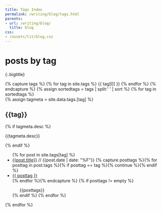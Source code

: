 ```yaml
---
title: Tags Index
permalink: /writing/blog/tags.html
parents:
- url: /writing/blog/
  title: blog
css:
- /assets/lit/blog.css
---
```


# posts by tag
{:.bigtitle}

<div class="tagindex">
  {% capture tags %}
    {% for tag in site.tags %}
      {{ tag[0] }}
    {% endfor %}
  {% endcapture %}
  {% assign sortedtags = tags | split:' ' | sort %}
  {% for tag in sortedtags %}
  <div class="tagbox">
    {% assign tagmeta = site.data.tags.[tag] %}
    <div class="taginfo">
      <h2 id="{{tag}}" class="tagname">{{tag}}</h2>
      {% if tagmeta.desc %}
      <p class="tagdesc">{{tagmeta.desc}}</p>
      {% endif %}
    </div>
    <ul class="taglist">
    {% for post in site.tags[tag] %}
      <li>
        <a class="postlink" href="{{post.url}}">{{post.title}}</a>
        <span class="postinfo">
          // <span class="date">{{post.date | date: "%F"}}</span>
          {% capture posttags %}{% for posttag in post.tags %}{% if posttag == tag %}{% continue %}{% endif %}<li><a href="#{{posttag}}">{{ posttag }}</a></li>{% endfor %}{% endcapture %}
          {% if posttags != empty %}
            <ul class="tags">
            {{posttags}}
            </ul>
          {% endif %}
        </span>
      </li>
    {% endfor %}
    </ul>
  </div>
  {% endfor %} <!-- for tag in tags -->
</div>